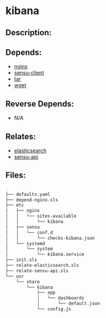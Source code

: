 # kibana

## Description:



## Depends:

  -  [nginx](/salt/nginx)
  -  [sensu-client](/salt/sensu-client)
  -  [tar](/salt/tar)
  -  [wget](/salt/wget)

## Reverse Depends:

  -  N/A

## Relates:

  -  [elasticsearch](/salt/elasticsearch)
  -  [sensu-api](/salt/sensu-api)

## Files:

```bash
.
├── defaults.yaml
├── depend-nginx.sls
├── etc
│   ├── nginx
│   │   └── sites-available
│   │       └── kibana
│   ├── sensu
│   │   └── conf.d
│   │       └── checks-kibana.json
│   └── systemd
│       └── system
│           └── kibana.service
├── init.sls
├── relate-elasticsearch.sls
├── relate-sensu-api.sls
└── usr
    └── share
        └── kibana
            ├── app
            │   └── dashboards
            │       └── default.json
            └── config.js
```
